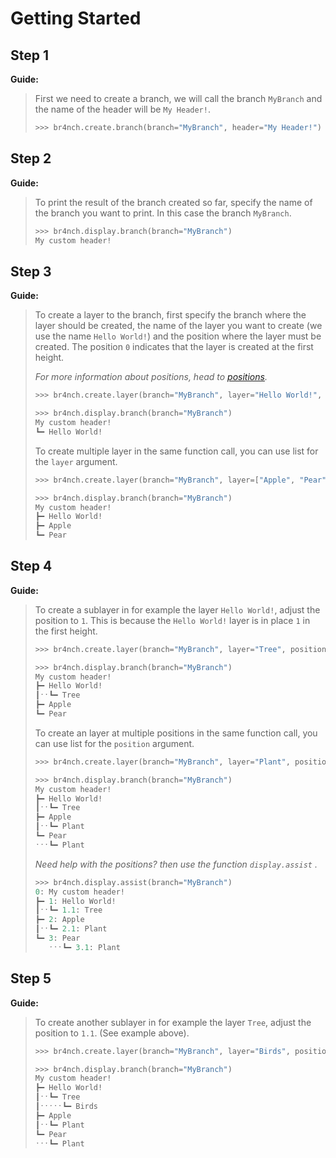 # Getting Started

## Step 1

**Guide:**

> First we need to create a branch, we will call the branch `MyBranch` and the name of the header will be `My Header!`.
>
> ```python
> >>> br4nch.create.branch(branch="MyBranch", header="My Header!")
> ```

## Step 2

**Guide:**

> To print the result of the branch created so far, specify the name of the branch you want to print. In this case the branch `MyBranch`.
>
> ```python
> >>> br4nch.display.branch(branch="MyBranch")
> My custom header!
> ```

## Step 3

**Guide:**

> To create a layer to the branch, first specify the branch where the layer should be created, the name of the layer you want to create (we use the name `Hello World!`) and the position where the layer must be created. The position `0` indicates that the layer is created at the first height.
>
> *For more information about positions, head to [positions](../guides/positions.md).*
>
> ```python
> >>> br4nch.create.layer(branch="MyBranch", layer="Hello World!", position="0")
> 
> >>> br4nch.display.branch(branch="MyBranch")
> My custom header!
> ┗━ Hello World!
> ```
>
> To create multiple layer in the same function call, you can use list for the `layer` argument.
>
> ```python
> >>> br4nch.create.layer(branch="MyBranch", layer=["Apple", "Pear"], position="0")
> 
> >>> br4nch.display.branch(branch="MyBranch")
> My custom header!
> ┣━ Hello World!
> ┣━ Apple
> ┗━ Pear
> ```

## Step 4

**Guide:**

> To create a sublayer in for example the layer `Hello World!`, adjust the position to `1`. This is because the `Hello World!` layer is in place `1` in the first height.
>
> ```python
> >>> br4nch.create.layer(branch="MyBranch", layer="Tree", position="1")
> 
> >>> br4nch.display.branch(branch="MyBranch")
> My custom header!
> ┣━ Hello World!
> ┃ˑˑ┗━ Tree
> ┣━ Apple
> ┗━ Pear
> ```
>
> To create an layer at  multiple positions in the same function call, you can use list for the `position` argument.
>
> ```python
> >>> br4nch.create.layer(branch="MyBranch", layer="Plant", position=["2", "3"])
> 
> >>> br4nch.display.branch(branch="MyBranch")
> My custom header!
> ┣━ Hello World!
> ┃ˑˑ┗━ Tree
> ┣━ Apple
> ┃ˑˑ┗━ Plant
> ┗━ Pear
> ˑˑˑ┗━ Plant
> ```
>
> *Need help with the positions? then use the function `display.assist` .*
>
> ```python
> >>> br4nch.display.assist(branch="MyBranch")
> 0: My custom header!
> ┣━ 1: Hello World!
> ┃ˑˑ┗━ 1.1: Tree
> ┣━ 2: Apple
> ┃ˑˑ┗━ 2.1: Plant
> ┗━ 3: Pear
>    ˑˑˑ┗━ 3.1: Plant
> ```

## Step 5

**Guide:**

> To create another sublayer in for example the layer `Tree`, adjust the position to `1.1`. (See example above).
>
> ```python
> >>> br4nch.create.layer(branch="MyBranch", layer="Birds", position="1.1")
> 
> >>> br4nch.display.branch(branch="MyBranch")
> My custom header!
> ┣━ Hello World!
> ┃ˑˑ┗━ Tree
> ┃ˑˑˑˑˑ┗━ Birds
> ┣━ Apple
> ┃ˑˑ┗━ Plant
> ┗━ Pear
> ˑˑˑ┗━ Plant
> ```
>

